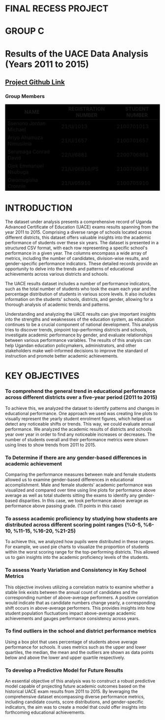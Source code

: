 # FINAL RECESS PROJECT

# GROUP C

# Results of the UACE Data Analysis (Years 2011 to 2015)

## [Project Github Link](https://github.com/MickFrog/uace-analysis)

### Group Members

<table class="members" style="background-color: black">
        <thead style="text-transform: uppercase;">
            <tr>
                <th>Name</th>
                <th>Registration Number</th>
                <th>Student Number</th>
            </tr>
        </thead>
        <tbody>
            <tr>
                <td>Ssenono Jordan Michael</td>
                <td>21/U/1013</td>
                <td>2100701013</td>
            </tr>
            <tr>
                <td>Ariyo Ahumuza Nimusiima</td>
                <td>21/U/1657</td>
                <td>2100701657</td>
            </tr>
            <tr>
                <td>Serumaga Conrad David</td>
                <td>22/U/6881</td>
                <td>2200706881</td>
            </tr>
            <tr>
                <td>Ojok Emmanuel Nsubuga</td>
                <td>21/U/06816/PS</td>
                <td>2100706816</td>
            </tr>
            <tr>
                <td>Owomugisha Cronnie</td>
                <td>21/U/05910</td>
                <td>2100705910</td>
            </tr>
        </tbody>
    </table>

# INTRODUCTION

The dataset under analysis presents a comprehensive record of Uganda Advanced Certificate of Education (UACE) exams results spanning from the year 2011 to 2015. Comprising a diverse range of schools located across different districts, this dataset offers valuable insights into the academic performance of students over these six years. The dataset is presented in a structured CSV format, with each row representing a specific school's performance in a given year. The columns encompass a wide array of metrics, including the number of candidates, division-wise results, and gender-specific performance indicators. These detailed records provide an opportunity to delve into the trends and patterns of educational achievements across various districts and schools.

The UACE results dataset includes a number of performance indicators, such as the total number of students who took the exam each year and the percentage distribution of students in various score levels. It also includes information on the students' schools, districts, and gender, allowing for a thorough analysis of academic trends and patterns.

Understanding and analyzing the UACE results can give important insights into the strengths and weaknesses of the education system, as education continues to be a crucial component of national development. This analysis tries to discover trends, pinpoint top-performing districts and schools, investigate academic performance by gender, and evaluate relationships between various performance variables. The results of this analysis can help Ugandan education policymakers, administrators, and other stakeholders make well-informed decisions to improve the standard of instruction and promote better academic achievements.

# KEY OBJECTIVES

### To comprehend the general trend in educational performance across different districts over a five-year period (2011 to 2015)

To achieve this, we analyzed the dataset to identify patterns and changes in educational performance. One approach we used was creating line plots to visually represent the yearly student enrolment figures, which helped us detect any noticeable shifts or trends. This way, we could evaluate annual performance. We analyzed the academic results of districts and schools year over year in order to find any noticeable increases or decreases. The number of students overall and their performance metrics were shown using lines to show trends from 2011 to 2015.

### To Determine if there are any gender-based differences in academic achievement

Comparing the performance measures between male and female students allowed us to examine gender-based differences in educational accomplishment. Male and female students' academic performance was visualized and compared over time using line plots for performance above average as well as total students sitting the exams to identify any gender-based disparities. In this case, we took performance above average as performance above passing grade. (11 points in this case)

### To assess academic proficiency by studying how students are distributed across different scoring point ranges (%0-5, %6-10, %11-15, %16-20, %21-25)

To achieve this, we analyzed how pupils were distributed in these ranges. For example, we used pie charts to visualize the proportion of students within the worst scoring range for the top-performing districts. This allowed us to gain insights into the academic proficiency levels of the students.

### To assess Yearly Variation and Consistency in Key School Metrics

This objective involves utilizing a correlation matrix to examine whether a stable link exists between the annual count of candidates and the corresponding number of above-average performers. A positive correlation would indicate that as candidate numbers change yearly, a corresponding shift occurs in above-average performers. This provides insights into how student population fluctuations impact above-average academic achievements and gauges performance consistency across years.

### To find outliers in the school and district performance metrics

Using a box plot that uses percentage of students above average performance for schools. It uses metrics such as the upper and lower quartiles, the median, the mean and the outliers are shown as data points below and above the lower and upper quartile respectively.

### To develop a Predictive Model for Future Results

An essential objective of this analysis was to construct a robust predictive model capable of projecting future academic outcomes based on the historical UACE exam results from 2011 to 2015. By leveraging the comprehensive dataset encompassing diverse performance metrics, including candidate counts, score distributions, and gender-specific indicators, the aim was to create a model that could offer insights into forthcoming educational achievements.
